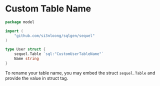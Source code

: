 # Custom Table Name

```go
package model

import (
    "github.com/si3nloong/sqlgen/sequel"
)

type User struct {
	sequel.Table `sql:"CustomUserTableName"`
	Name string
}
```

To rename your table name, you may embed the struct `sequel.Table` and provide the value in struct tag.
